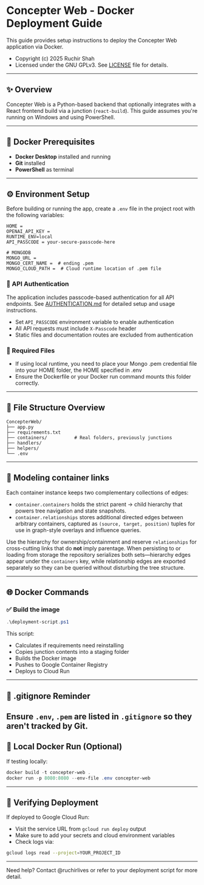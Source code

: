 # Concepter Web - Docker Deployment Guide

This guide provides setup instructions to deploy the Concepter Web application via Docker.
* Copyright (c) 2025 Ruchir Shah
* Licensed under the GNU GPLv3. See [LICENSE](./LICENSE) file for details.

---

## ✨ Overview

Concepter Web is a Python-based backend that optionally integrates with a React frontend build via a junction (`react-build`). This guide assumes you're running on Windows and using PowerShell.

---

## 🚀 Docker Prerequisites

* **Docker Desktop** installed and running
* **Git** installed
* **PowerShell** as terminal

---

## ⚙️ Environment Setup

Before building or running the app, create a `.env` file in the project root with the following variables:

```env
HOME = 
OPENAI_API_KEY = 
RUNTIME_ENV=local
API_PASSCODE = your-secure-passcode-here

# MONGODB
MONGO_URL = 
MONGO_CERT_NAME =  # ending .pem
MONGO_CLOUD_PATH =  # Cloud runtime location of .pem file
```

### 🔐 API Authentication

The application includes passcode-based authentication for all API endpoints. See [AUTHENTICATION.md](./AUTHENTICATION.md) for detailed setup and usage instructions.

* Set `API_PASSCODE` environment variable to enable authentication
* All API requests must include `X-Passcode` header
* Static files and documentation routes are excluded from authentication

### 🔑 Required Files

* If using local runtime, you need to place your Mongo .pem credential file into your HOME folder, the HOME specified in .env
* Ensure the Dockerfile or your Docker run command mounts this folder correctly.

---

## 📁 File Structure Overview

```
ConcepterWeb/
├── app.py
├── requirements.txt
├── containers/          # Real folders, previously junctions
├── handlers/
├── helpers/
└── .env
```

---

## 🧭 Modeling container links

Each container instance keeps two complementary collections of edges:

* `container.containers` holds the strict parent → child hierarchy that powers tree navigation and state snapshots.
* `container.relationships` stores additional directed edges between arbitrary containers, captured as `(source, target, position)` tuples for use in graph-style overlays and influence queries.

Use the hierarchy for ownership/containment and reserve `relationships` for cross-cutting links that do **not** imply parentage.  When persisting to or loading from storage the repository serializes both sets—hierarchy edges appear under the `containers` key, while relationship edges are exported separately so they can be queried without disturbing the tree structure.

---

## 🌐 Docker Commands

### ✅ Build the image

```powershell
.\deployment-script.ps1
```

This script:

* Calculates if requirements need reinstalling
* Copies junction contents into a staging folder
* Builds the Docker image
* Pushes to Google Container Registry
* Deploys to Cloud Run

---

## 🚫 .gitignore Reminder

Ensure `.env`, `.pem` are listed in `.gitignore` so they aren't tracked by Git.
---

## 🚀 Local Docker Run (Optional)

If testing locally:

```powershell
docker build -t concepter-web .
docker run -p 8080:8080 --env-file .env concepter-web
```

---

## 🔎 Verifying Deployment

If deployed to Google Cloud Run:

* Visit the service URL from `gcloud run deploy` output
* Make sure to add your secrets and cloud environment variables 
* Check logs via:

```bash
gcloud logs read --project=YOUR_PROJECT_ID
```

---

Need help? Contact @ruchirlives or refer to your deployment script for more detail.
